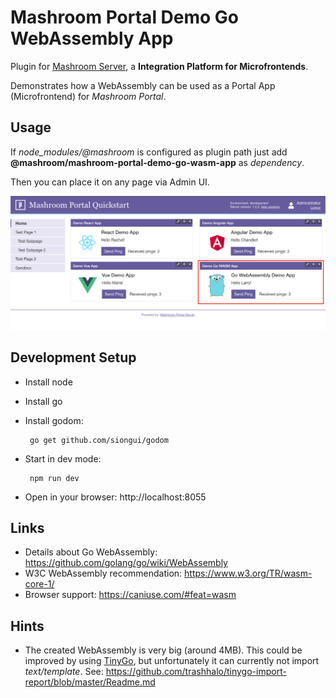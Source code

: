 
# Mashroom Portal Demo Go WebAssembly App

Plugin for [Mashroom Server](https://www.mashroom-server.com), a **Integration Platform for Microfrontends**. 

Demonstrates how a WebAssembly can be used as a Portal App (Microfrontend) for _Mashroom Portal_.

## Usage

If *node_modules/@mashroom* is configured as plugin path just add **@mashroom/mashroom-portal-demo-go-wasm-app** as *dependency*.

Then you can place it on any page via Admin UI.

![Mashroom Portal](screenshot.png)

## Development Setup

 * Install node
 * Install go 
 * Install godom:
        
        go get github.com/siongui/godom
        
 * Start in dev mode:
  
        npm run dev
        
 * Open in your browser: http://localhost:8055

## Links

 * Details about Go WebAssembly: https://github.com/golang/go/wiki/WebAssembly
 * W3C WebAssembly recommendation: https://www.w3.org/TR/wasm-core-1/
 * Browser support: https://caniuse.com/#feat=wasm
 
 ## Hints
 
  * The created WebAssembly is very big (around 4MB). This could be improved by using [TinyGo](https://tinygo.org/), 
    but unfortunately it can currently not import *text/template*. See: https://github.com/trashhalo/tinygo-import-report/blob/master/Readme.md
